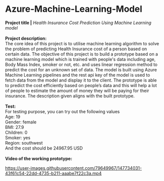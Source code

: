 # Azure-Machine-Learning-Model
**Project title |** *Health Insurance Cost Prediction Using Machine Learning model*<br><br>
**Project description:**<br>
The core idea of this project is to utilise machine learning algorithm to solve the problem of predicting Health Insurance cost of a person based on certain data. The objective of this project is to build a prototype based on a machine learning model which is trained with people's data including age, Body Mass Index, smoker or not, etc. and uses linear regression method to predict the cost for an unknown set of data. The model is built using Azure Machine Learning pipelines and the rest api key of the model is used to fetch data from the model and display it to the client. The prototype is able to predict the cost efficiently based on people’s data and this will help a lot of people to estimate the amount of money they will be paying for their insurance. The description given aligns with the built prototype.<br><br>
**Test:**<br>
For testing purpose, you can try out the following values<br>
Age: 19<br>
Gender: female<br>
BMI: 27.9<br>
Children: 0<br>
Smoker: yes<br>
Region: southwest<br>
And the cost should be 24967.95 USD<br><br>
**Video of the working prototype:**



https://user-images.githubusercontent.com/79649967/147734031-43f61c54-22dd-4735-b211-aaabe7f22c3a.mp4

